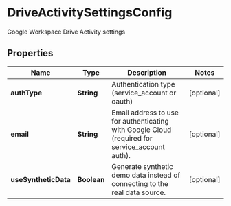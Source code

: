 

# DriveActivitySettingsConfig

Google Workspace Drive Activity settings

## Properties

| Name | Type | Description | Notes |
|------------ | ------------- | ------------- | -------------|
|**authType** | **String** | Authentication type (service_account or oauth) |  [optional] |
|**email** | **String** | Email address to use for authenticating with Google Cloud (required for service_account auth). |  [optional] |
|**useSyntheticData** | **Boolean** | Generate synthetic demo data instead of connecting to the real data source. |  [optional] |



